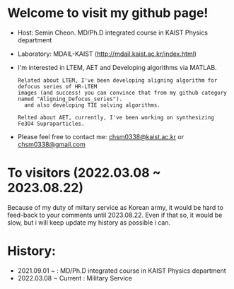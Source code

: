 # Welcome to visit my github page!

- Host: Semin Cheon. MD/Ph.D integrated course in KAIST Physics department 
- Laboratory: MDAIL-KAIST (http://mdail.kaist.ac.kr/index.html)
- I'm interested in LTEM, AET and Developing algorithms via MATLAB.

      Related about LTEM, I've been developing aligning algorithm for defocus series of HR-LTEM 
      images (and success! you can convince that from my github category named "Aligning_Defocus_series").
        and also developing TIE solving algorithms.
        
      Relted about AET, currently, I've been working on synthesizing Fe3O4 Supraparticles.

- Please feel free to contact me: chsm0338@kaist.ac.kr
                                          or
                                  chsm0338@gmail.com

# To visitors (2022.03.08 ~ 2023.08.22)
Because of my duty of miltary service as Korean army, it would be hard to feed-back to your comments until 2023.08.22.
Even if that so, it would be slow, but i will keep update my history as possible i can.


# History:
- 2021.09.01 ~ : MD/Ph.D integrated course in KAIST Physics department 
- 2022.03.08 ~ Current : Military Service
